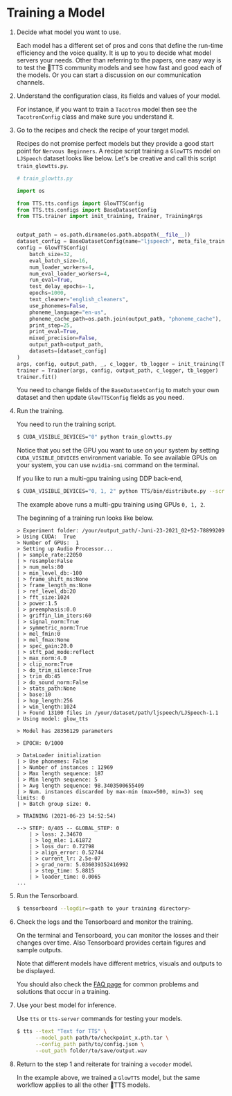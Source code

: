 # Training a Model

1. Decide what model you want to use.

    Each model has a different set of pros and cons that define the run-time efficiency and the voice quality. It is up to you to decide what model servers your needs. Other than referring to the papers, one easy way is to test the 🐸TTS
    community models and see how fast and good each of the models. Or you can start a discussion on our communication channels.

2. Understand the configuration class, its fields and values of your model.

    For instance, if you want to train a `Tacotron` model then see the `TacotronConfig` class and make sure you understand it.

3. Go to the recipes and check the recipe of your target model.

    Recipes do not promise perfect models but they provide a good start point for `Nervous Beginners`. A recipe script training
    a `GlowTTS` model on `LJSpeech` dataset looks like below. Let's be creative and call this script `train_glowtts.py`.

    ```python
    # train_glowtts.py

    import os

    from TTS.tts.configs import GlowTTSConfig
    from TTS.tts.configs import BaseDatasetConfig
    from TTS.trainer import init_training, Trainer, TrainingArgs


    output_path = os.path.dirname(os.path.abspath(__file__))
    dataset_config = BaseDatasetConfig(name="ljspeech", meta_file_train="metadata.csv", path=os.path.join(output_path, "../LJSpeech-1.1/"))
    config = GlowTTSConfig(
        batch_size=32,
        eval_batch_size=16,
        num_loader_workers=4,
        num_eval_loader_workers=4,
        run_eval=True,
        test_delay_epochs=-1,
        epochs=1000,
        text_cleaner="english_cleaners",
        use_phonemes=False,
        phoneme_language="en-us",
        phoneme_cache_path=os.path.join(output_path, "phoneme_cache"),
        print_step=25,
        print_eval=True,
        mixed_precision=False,
        output_path=output_path,
        datasets=[dataset_config]
    )
    args, config, output_path, _, c_logger, tb_logger = init_training(TrainingArgs(), config)
    trainer = Trainer(args, config, output_path, c_logger, tb_logger)
    trainer.fit()
    ```

    You need to change fields of the `BaseDatasetConfig` to match your own dataset and then update `GlowTTSConfig`
    fields as you need.

 4. Run the training.

    You need to run the training script.

    ```bash
    $ CUDA_VISIBLE_DEVICES="0" python train_glowtts.py
    ```

    Notice that you set the GPU you want to use on your system by setting `CUDA_VISIBLE_DEVICES` environment variable.
    To see available GPUs on your system, you can use `nvidia-smi` command on the terminal.

    If you like to run a multi-gpu training using DDP back-end,

    ```bash
    $ CUDA_VISIBLE_DEVICES="0, 1, 2" python TTS/bin/distribute.py --script <path_to_your_script>/train_glowtts.py
    ```

    The example above runs a multi-gpu training using GPUs `0, 1, 2`.

    The beginning of a training run looks like below.

    ```console
    > Experiment folder: /your/output_path/-Juni-23-2021_02+52-78899209
    > Using CUDA:  True
    > Number of GPUs:  1
    > Setting up Audio Processor...
    | > sample_rate:22050
    | > resample:False
    | > num_mels:80
    | > min_level_db:-100
    | > frame_shift_ms:None
    | > frame_length_ms:None
    | > ref_level_db:20
    | > fft_size:1024
    | > power:1.5
    | > preemphasis:0.0
    | > griffin_lim_iters:60
    | > signal_norm:True
    | > symmetric_norm:True
    | > mel_fmin:0
    | > mel_fmax:None
    | > spec_gain:20.0
    | > stft_pad_mode:reflect
    | > max_norm:4.0
    | > clip_norm:True
    | > do_trim_silence:True
    | > trim_db:45
    | > do_sound_norm:False
    | > stats_path:None
    | > base:10
    | > hop_length:256
    | > win_length:1024
    | > Found 13100 files in /your/dataset/path/ljspeech/LJSpeech-1.1
    > Using model: glow_tts

    > Model has 28356129 parameters

    > EPOCH: 0/1000

    > DataLoader initialization
    | > Use phonemes: False
    | > Number of instances : 12969
    | > Max length sequence: 187
    | > Min length sequence: 5
    | > Avg length sequence: 98.3403500655409
    | > Num. instances discarded by max-min (max=500, min=3) seq limits: 0
    | > Batch group size: 0.

    > TRAINING (2021-06-23 14:52:54)

    --> STEP: 0/405 -- GLOBAL_STEP: 0
        | > loss: 2.34670
        | > log_mle: 1.61872
        | > loss_dur: 0.72798
        | > align_error: 0.52744
        | > current_lr: 2.5e-07
        | > grad_norm: 5.036039352416992
        | > step_time: 5.8815
        | > loader_time: 0.0065
    ...
    ```

5. Run the Tensorboard.

    ```bash
    $ tensorboard --logdir=<path to your training directory>
    ```

6. Check the logs and the Tensorboard and monitor the training.

    On the terminal and Tensorboard, you can monitor the losses and their changes over time. Also Tensorboard provides certain figures and sample outputs.

    Note that different models have different metrics, visuals and outputs to be displayed.

    You should also check the [FAQ page](https://github.com/coqui-ai/TTS/wiki/FAQ) for common problems and solutions
    that occur in a training.

7. Use your best model for inference.

    Use `tts` or `tts-server` commands for testing your models.

    ```bash
    $ tts --text "Text for TTS" \
          --model_path path/to/checkpoint_x.pth.tar \
          --config_path path/to/config.json \
          --out_path folder/to/save/output.wav
    ```

8. Return to the step 1 and reiterate for training a `vocoder` model.

    In the example above, we trained a `GlowTTS` model, but the same workflow applies to all the other 🐸TTS models.
